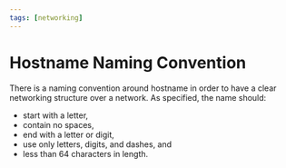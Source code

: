 ```yaml
---
tags: [networking]
---
```


# Hostname Naming Convention

There is a naming convention around hostname in order to have a clear networking
structure over a network. As specified, the name should:
- start with a letter,
- contain no spaces,
- end with a letter or digit,
- use only letters, digits, and dashes, and
- less than 64 characters in length.
